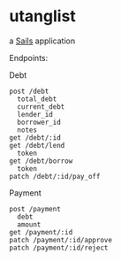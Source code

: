 # utanglist

a [Sails](http://sailsjs.org) application

Endpoints:

Debt

    post /debt
      total_debt
      current_debt
      lender_id
      borrower_id
      notes
    get /debt/:id
    get /debt/lend
      token
    get /debt/borrow
      token
    patch /debt/:id/pay_off

Payment

    post /payment
      debt
      amount
    get /payment/:id
    patch /payment/:id/approve
    patch /payment/:id/reject

